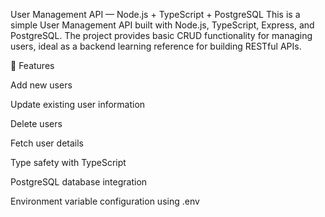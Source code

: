 User Management API — Node.js + TypeScript + PostgreSQL
This is a simple User Management API built with Node.js, TypeScript, Express, and PostgreSQL. The project provides basic CRUD functionality for managing users, ideal as a backend learning reference for building RESTful APIs.

🔧 Features

 Add new users

 Update existing user information

 Delete users

 Fetch user details
 
 Type safety with TypeScript

 PostgreSQL database integration

 Environment variable configuration using .env
